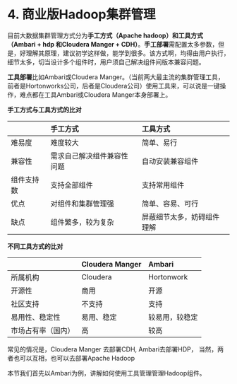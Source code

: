 # 4. 商业版Hadoop集群管理

目前大数据集群管理方式分为**手工方式（Apache hadoop）和工具方式（Ambari + hdp 和Cloudera Manger + CDH）**。**手工部署**需配置太多参数，但是，好理解其原理，建议初学这样做，能学到很多。该方式啊，均得由用户执行，细节太多，切当设计多个组件时，用户须自己解决组件间版本兼容问题。

**工具部署**比如Ambari或Cloudera Manger。（当前两大最主流的集群管理工具，前者是Hortonworks公司，后者是Cloudera公司）使用工具来，可以说是一键操作，难点都在工具Ambari或Cloudera Manger本身部署上。

**手工方式与工具方式的比对**

|  | 手工方式 | 工具方式 |
| :--- | :--- | :--- |
| 难易度 | 难度较大 | 简单、易行 |
| 兼容性 | 需求自己解决组件兼容性问题 | 自动安装兼容组件 |
| 组件支持数 | 支持全部组件 | 支持常用组件 |
| 优点 | 对组件和集群管理强 | 简单、容易、可行 |
| 缺点 | 组件繁多，较为复杂 | 屏蔽细节太多，妨碍组件理解 |

**不同工具方式的比对**

|  | Cloudera Manger | Ambari |
| :--- | :--- | :--- |
| 所属机构 | Cloudera | Hortonwork |
| 开源性 | 商用 | 开源 |
| 社区支持 | 不支持 | 支持 |
| 易用性、稳定性 | 易用、稳定 | 较易用，较稳定 |
| 市场占有率（国内） | 高 | 较高 |

常见的情况是，Cloudera Manger 去部署CDH, Ambari去部署HDP， 当然，两者也可以互相，也可以去部署Apache Hadoop

本节我们首先以Ambari为例，讲解如何使用工具管理管理Hadoop组件。


